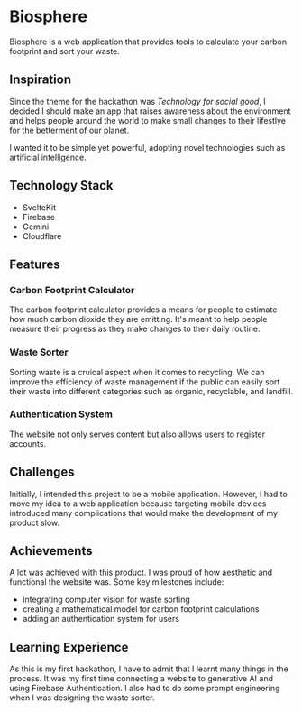 # Biosphere

Biosphere is a web application that provides tools to calculate your carbon footprint and sort your waste.

## Inspiration

Since the theme for the hackathon was *Technology for social good*, I decided I should make an app that raises awareness about the environment and helps people around the world to make small changes to their lifestlye for the betterment of our planet.

I wanted it to be simple yet powerful, adopting novel technologies such as artificial intelligence.

## Technology Stack

- SvelteKit
- Firebase
- Gemini
- Cloudflare

## Features

### Carbon Footprint Calculator

The carbon footprint calculator provides a means for people to estimate how much carbon dioxide they are emitting. It's meant to help people measure their progress as they make changes to their daily routine.

### Waste Sorter

Sorting waste is a cruical aspect when it comes to recycling. We can improve the efficiency of waste management if the public can easily sort their waste into different categories such as organic, recyclable, and landfill.

### Authentication System

The website not only serves content but also allows users to register accounts.

## Challenges

Initially, I intended this project to be a mobile application. However, I had to move my idea to a web application because targeting mobile devices introduced many complications that would make the development of my product slow.

## Achievements

A lot was achieved with this product. I was proud of how aesthetic and functional the website was. Some key milestones include:
- integrating computer vision for waste sorting
- creating a mathematical model for carbon footprint calculations
- adding an authentication system for users

## Learning Experience

As this is my first hackathon, I have to admit that I learnt many things in the process. It was my first time connecting a website to generative AI and using Firebase Authentication. I also had to do some prompt engineering when I was designing the waste sorter.